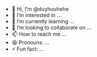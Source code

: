 - 👋 Hi, I’m @duyhuuhehe
- 👀 I’m interested in ...
- 🌱 I’m currently learning ...
- 💞️ I’m looking to collaborate on ...
- 📫 How to reach me ...
- 😄 Pronouns: ...
- ⚡ Fun fact: ...

<!---
duyhuuhehe/duyhuuhehe is a ✨ special ✨ repository because its `README.md` (this file) appears on your GitHub profile.
You can click the Preview link to take a look at your changes.
--->
